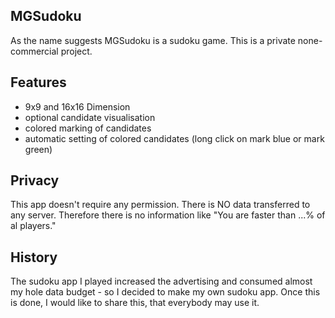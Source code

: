 ## MGSudoku

As the name suggests MGSudoku is a sudoku game. This is a private none-commercial project.

## Features

* 9x9 and 16x16 Dimension
* optional candidate visualisation
* colored marking of candidates
* automatic setting of colored candidates (long click on mark blue or mark green)

## Privacy

This app doesn't require any permission. There is NO data transferred to any server.
Therefore there is no information like "You are faster than ...% of al players."

## History

The sudoku app I played increased the advertising and consumed almost my hole data budget - so I decided to make my own sudoku app.
Once this is done, I would like to share this, that everybody may use it.

